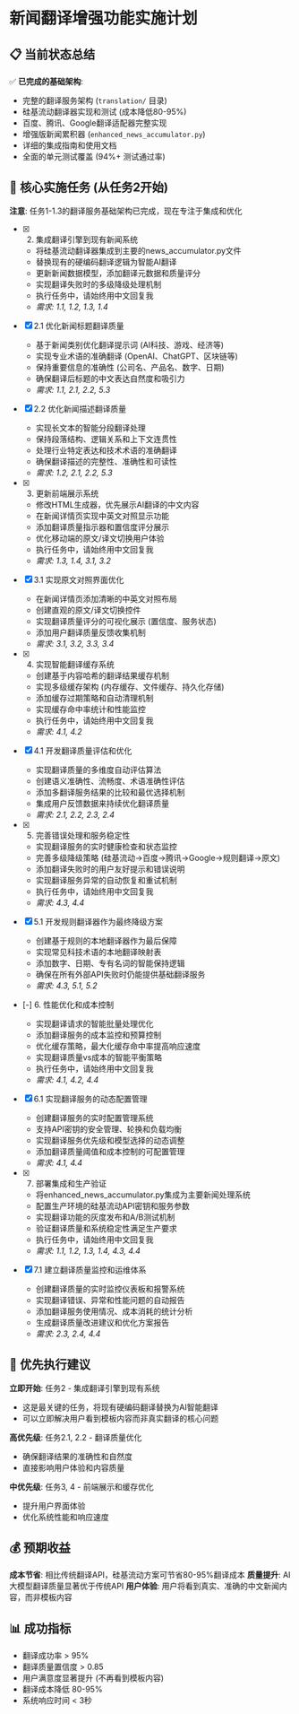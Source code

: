 # 新闻翻译增强功能实施计划

## 📋 当前状态总结

✅ **已完成的基础架构**:
- 完整的翻译服务架构 (`translation/` 目录)
- 硅基流动翻译器实现和测试 (成本降低80-95%)
- 百度、腾讯、Google翻译适配器完整实现
- 增强版新闻累积器 (`enhanced_news_accumulator.py`)
- 详细的集成指南和使用文档
- 全面的单元测试覆盖 (94%+ 测试通过率)

## 🚀 核心实施任务 (从任务2开始)

**注意**: 任务1-1.3的翻译服务基础架构已完成，现在专注于集成和优化

- [x] 2. 集成翻译引擎到现有新闻系统







  - 将硅基流动翻译器集成到主要的news_accumulator.py文件
  - 替换现有的硬编码翻译逻辑为智能AI翻译
  - 更新新闻数据模型，添加翻译元数据和质量评分
  - 实现翻译失败时的多级降级处理机制
  - 执行任务中，请始终用中文回复我
  - _需求: 1.1, 1.2, 1.3, 1.4_

- [x] 2.1 优化新闻标题翻译质量




  - 基于新闻类别优化翻译提示词 (AI科技、游戏、经济等)
  - 实现专业术语的准确翻译 (OpenAI、ChatGPT、区块链等)
  - 保持重要信息的准确性 (公司名、产品名、数字、日期)
  - 确保翻译后标题的中文表达自然度和吸引力
  - _需求: 1.1, 2.1, 2.2, 5.3_



- [x] 2.2 优化新闻描述翻译质量


  - 实现长文本的智能分段翻译处理
  - 保持段落结构、逻辑关系和上下文连贯性
  - 处理行业特定表达和技术术语的准确翻译
  - 确保翻译描述的完整性、准确性和可读性
  - _需求: 1.2, 2.1, 2.2, 5.3_

- [x] 3. 更新前端展示系统





  - 修改HTML生成器，优先展示AI翻译的中文内容
  - 在新闻详情页实现中英文对照显示功能
  - 添加翻译质量指示器和置信度评分展示
  - 优化移动端的原文/译文切换用户体验
  - 执行任务中，请始终用中文回复我
  - _需求: 1.3, 1.4, 3.1, 3.2_

- [x] 3.1 实现原文对照界面优化


  - 在新闻详情页添加清晰的中英文对照布局
  - 创建直观的原文/译文切换控件
  - 实现翻译质量评分的可视化展示 (置信度、服务状态)
  - 添加用户翻译质量反馈收集机制
  - _需求: 3.1, 3.2, 3.3, 3.4_

- [x] 4. 实现智能翻译缓存系统





  - 创建基于内容哈希的翻译结果缓存机制
  - 实现多级缓存架构 (内存缓存、文件缓存、持久化存储)
  - 添加缓存过期策略和自动清理机制
  - 实现缓存命中率统计和性能监控
  - 执行任务中，请始终用中文回复我
  - _需求: 4.1, 4.2_

- [x] 4.1 开发翻译质量评估和优化



  - 实现翻译质量的多维度自动评估算法
  - 创建语义准确性、流畅度、术语准确性评估
  - 添加多翻译服务结果的比较和最优选择机制
  - 集成用户反馈数据来持续优化翻译质量
  - _需求: 2.1, 2.2, 2.3, 2.4_

- [x] 5. 完善错误处理和服务稳定性




  - 实现翻译服务的实时健康检查和状态监控
  - 完善多级降级策略 (硅基流动→百度→腾讯→Google→规则翻译→原文)
  - 添加翻译失败时的用户友好提示和错误说明
  - 实现翻译服务异常的自动恢复和重试机制
  - 执行任务中，请始终用中文回复我
  - _需求: 4.3, 4.4_

- [x] 5.1 开发规则翻译器作为最终降级方案


  - 创建基于规则的本地翻译器作为最后保障
  - 实现常见科技术语的本地翻译映射表
  - 添加数字、日期、专有名词的智能保持逻辑
  - 确保在所有外部API失败时仍能提供基础翻译服务
  - _需求: 4.3, 5.1, 5.2_

- [-] 6. 性能优化和成本控制


  - 实现翻译请求的智能批量处理优化
  - 添加翻译服务的成本监控和预算控制
  - 优化缓存策略，最大化缓存命中率提高响应速度
  - 实现翻译质量vs成本的智能平衡策略
  - 执行任务中，请始终用中文回复我
  - _需求: 4.1, 4.2, 4.4_

- [x] 6.1 实现翻译服务的动态配置管理






  - 创建翻译服务的实时配置管理系统
  - 支持API密钥的安全管理、轮换和负载均衡
  - 实现翻译服务优先级和模型选择的动态调整
  - 添加翻译质量阈值和成本控制的可配置管理
  - _需求: 4.1, 4.4_

- [x] 7. 部署集成和生产验证





  - 将enhanced_news_accumulator.py集成为主要新闻处理系统
  - 配置生产环境的硅基流动API密钥和服务参数
  - 实现翻译功能的灰度发布和A/B测试机制
  - 验证翻译质量和系统稳定性满足生产要求
  - 执行任务中，请始终用中文回复我
  - _需求: 1.1, 1.2, 1.3, 1.4, 4.3, 4.4_

- [x] 7.1 建立翻译质量监控和运维体系



  - 创建翻译质量的实时监控仪表板和报警系统
  - 实现翻译错误、异常和性能问题的自动报告
  - 添加翻译服务使用情况、成本消耗的统计分析
  - 生成翻译质量改进建议和优化方案报告
  - _需求: 2.3, 2.4, 4.4_

## 🎯 优先执行建议

**立即开始**: 任务2 - 集成翻译引擎到现有系统
- 这是最关键的任务，将现有硬编码翻译替换为AI智能翻译
- 可以立即解决用户看到模板内容而非真实翻译的核心问题

**高优先级**: 任务2.1, 2.2 - 翻译质量优化
- 确保翻译结果的准确性和自然度
- 直接影响用户体验和内容质量

**中优先级**: 任务3, 4 - 前端展示和缓存优化
- 提升用户界面体验
- 优化系统性能和响应速度

## 💰 预期收益

**成本节省**: 相比传统翻译API，硅基流动方案可节省80-95%翻译成本
**质量提升**: AI大模型翻译质量显著优于传统API
**用户体验**: 用户将看到真实、准确的中文新闻内容，而非模板内容

## 📊 成功指标

- 翻译成功率 > 95%
- 翻译质量置信度 > 0.85
- 用户满意度显著提升 (不再看到模板内容)
- 翻译成本降低 80-95%
- 系统响应时间 < 3秒
